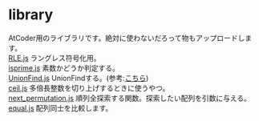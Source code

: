 # library
AtCoder用のライブラリです。絶対に使わないだろって物もアップロードします。  
[RLE.js](https://github.com/Thunder-Sky/library/blob/main/RLE.js) ラングレス符号化用。  
[isprime.js](https://github.com/Thunder-Sky/library/blob/main/isprime.js) 素数かどうか判定する。  
[UnionFind.js](https://github.com/Thunder-Sky/library/blob/main/UnionFind.js) UnionFindする。(参考:[こちら](https://somachob.com/union-find/))  
[ceil.js](https://github.com/Thunder-Sky/library/blob/main/ceil.js) 多倍長整数を切り上げするときに使うやつ。  
[next_permutation.js](https://github.com/Thunder-Sky/library/blob/main/next_permutation.js) 順列全探索する関数。探索したい配列を引数に与える。  
[equal.js](https://github.com/Thunder-Sky/library/blob/main/equal.js) 配列同士を比較します。

